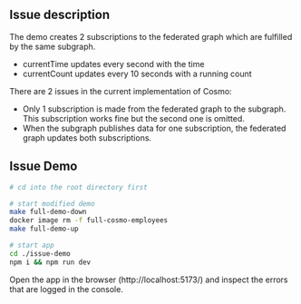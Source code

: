 ## Issue description

The demo creates 2 subscriptions to the federated graph
which are fulfilled by the same subgraph.

- currentTime updates every second with the time
- currentCount updates every 10 seconds with a running count

There are 2 issues in the current implementation of Cosmo:

- Only 1 subscription is made from the federated graph to the subgraph.  
  This subscription works fine but the second one is omitted.
- When the subgraph publishes data for one subscription,
  the federated graph updates both subscriptions.

## Issue Demo

```bash
# cd into the root directory first

# start modified demo
make full-demo-down
docker image rm -f full-cosmo-employees
make full-demo-up

# start app
cd ./issue-demo
npm i && npm run dev
```

Open the app in the browser (http://localhost:5173/) and inspect the errors that are logged in the console.
